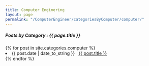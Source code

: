 ```yaml
---
title: Computer Enginering
layout: page
permalink: "/ComputerEngineer/categoriesByComputer/computer/"
---
```


<h5> Posts by Category : {{ page.title }} </h5>

<div class="card">
{% for post in site.categories.computer %}
 <li class="category-posts"><span>{{ post.date | date_to_string }}</span> &nbsp; <a href="{{ post.url }}">{{ post.title }}</a></li>
{% endfor %}
</div>

